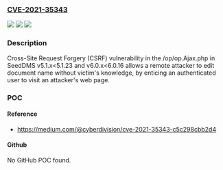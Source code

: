 ### [CVE-2021-35343](https://cve.mitre.org/cgi-bin/cvename.cgi?name=CVE-2021-35343)
![](https://img.shields.io/static/v1?label=Product&message=n%2Fa&color=blue)
![](https://img.shields.io/static/v1?label=Version&message=n%2Fa&color=blue)
![](https://img.shields.io/static/v1?label=Vulnerability&message=n%2Fa&color=brighgreen)

### Description

Cross-Site Request Forgery (CSRF) vulnerability in the /op/op.Ajax.php in SeedDMS v5.1.x<5.1.23 and v6.0.x<6.0.16 allows a remote attacker to edit document name without victim's knowledge, by enticing an authenticated user to visit an attacker's web page.

### POC

#### Reference
- https://medium.com/@cyberdivision/cve-2021-35343-c5c298cbb2d4

#### Github
No GitHub POC found.

